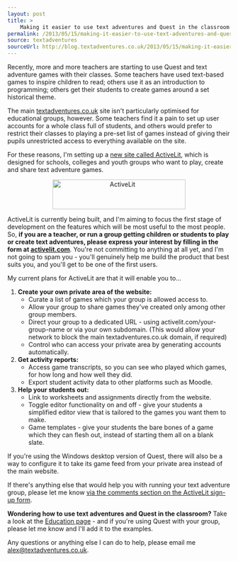 ```yaml
---
layout: post
title: >
    Making it easier to use text adventures and Quest in the classroom - ActiveLit
permalink: /2013/05/15/making-it-easier-to-use-text-adventures-and-quest-in-the-classroom-activelit
source: textadventures
sourceUrl: http://blog.textadventures.co.uk/2013/05/15/making-it-easier-to-use-text-adventures-and-quest-in-the-classroom-activelit/
---
```

Recently, more and more teachers are starting to use Quest and text adventure games with their classes. Some teachers have used text-based games to inspire children to read; others use it as an introduction to programming; others get their students to create games around a set historical theme.

The main <a href="http://textadventures.co.uk">textadventures.co.uk</a> site isn't particularly optimised for educational groups, however. Some teachers find it a pain to set up user accounts for a whole class full of students, and others would prefer to restrict their classes to playing a pre-set list of games instead of giving their pupils unrestricted access to everything available on the site.

For these reasons, I'm setting up a <a href="http://activelit.com">new site called ActiveLit</a>, which is designed for schools, colleges and youth groups who want to play, create and share text adventure games.
<p style="text-align:center;"><a href="http://activelit.com"><img class="aligncenter size-medium wp-image-2284" alt="ActiveLit" src="http://textadventuresblog.files.wordpress.com/2013/05/activelit.png?w=300" width="300" height="67" /></a></p>
ActiveLit is currently being built, and I'm aiming to focus the first stage of development on the features which will be most useful to the most people. So, <strong>if you are a teacher, or run a group getting children or students to play or create text adventures, please express your interest by filling in the form at <a href="http://activelit.com">activelit.com</a></strong>. You're not committing to anything at all yet, and I'm not going to spam you - you'll genuinely help me build the product that best suits you, and you'll get to be one of the first users.

My current plans for ActiveLit are that it will enable you to...
<ol>
	<li><strong>Create your own private area of the website:</strong>
<ul>
	<li>Curate a list of games which your group is allowed access to.</li>
	<li>Allow your group to share games they've created only among other group members.</li>
	<li>Direct your group to a dedicated URL - using activelit.com/your-group-name or via your own subdomain. (This would allow your network to block the main textadventures.co.uk domain, if required)</li>
	<li>Control who can access your private area by generating accounts automatically.</li>
</ul>
</li>
	<li><strong>Get activity reports:</strong>
<ul>
	<li>Access game transcripts, so you can see who played which games, for how long and how well they did.</li>
	<li>Export student activity data to other platforms such as Moodle.</li>
</ul>
</li>
	<li><strong>Help your students out:</strong>
<ul>
	<li>Link to worksheets and assignments directly from the website.</li>
	<li>Toggle editor functionality on and off - give your students a simplified editor view that is tailored to the games you want them to make.</li>
	<li>Game templates - give your students the bare bones of a game which they can flesh out, instead of starting them all on a blank slate.</li>
</ul>
</li>
</ol>
If you're using the Windows desktop version of Quest, there will also be a way to configure it to take its game feed from your private area instead of the main website.

If there's anything else that would help you with running your text adventure group, please let me know <a href="http://activelit.com">via the comments section on the ActiveLit sign-up form</a>.

<strong>Wondering how to use text adventures and Quest in the classroom?</strong> Take a look at the <a href="http://textadventures.co.uk/education/">Education page</a> - and if you're using Quest with your group, please let me know and I'll add it to the examples.

Any questions or anything else I can do to help, please email me <a href="mailto:alex@textadventures.co.uk">alex@textadventures.co.uk</a>.